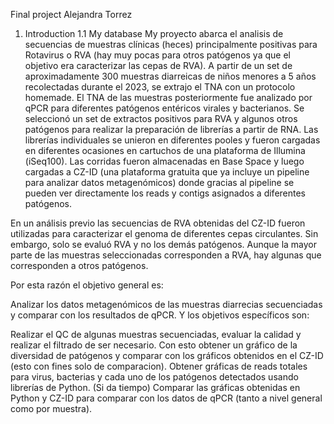 Final project Alejandra Torrez
1. Introduction
1.1 My database
My proyecto abarca el analisis de secuencias de muestras clínicas (heces) principalmente positivas para Rotavirus o RVA (hay muy pocas para otros patógenos ya que el objetivo era caracterizar las cepas de RVA). A partir de un set de aproximadamente 300 muestras diarreicas de niños menores a 5 años recolectadas durante el 2023, se extrajo el TNA con un protocolo homemade. El TNA de las muestras posteriormente fue analizado por qPCR para diferentes patógenos entéricos virales y bacterianos. Se seleccionó un set de extractos positivos para RVA y algunos otros patógenos para realizar la preparación de librerías a partir de RNA. Las librerías individuales se unieron en diferentes pooles y fueron cargadas en diferentes ocasiones en cartuchos de una plataforma de Illumina (iSeq100). Las corridas fueron almacenadas en Base Space y luego cargadas a CZ-ID (una plataforma gratuita que ya incluye un pipeline para analizar datos metagenómicos) donde gracias al pipeline se pueden ver directamente los reads y contigs asignados a diferentes patógenos.

En un análisis previo las secuencias de RVA obtenidas del CZ-ID fueron utilizadas para caracterizar el genoma de diferentes cepas circulantes. Sin embargo, solo se evaluó RVA y no los demás patógenos. Aunque la mayor parte de las muestras seleccionadas corresponden a RVA, hay algunas que corresponden a otros patógenos.

Por esta razón el objetivo general es:

Analizar los datos metagenómicos de las muestras diarrecias secuenciadas y comparar con los resultados de qPCR.
Y los objetivos específicos son:

Realizar el QC de algunas muestras secuenciadas, evaluar la calidad y realizar el filtrado de ser necesario. Con esto obtener un gráfico de la diversidad de patógenos y comparar con los gráficos obtenidos en el CZ-ID (esto con fines solo de comparacion).
Obtener gráficas de reads totales para virus, bacterias y cada uno de los patógenos detectados usando librerías de Python.
(Si da tiempo) Comparar las gráficas obtenidas en Python y CZ-ID para comparar con los datos de qPCR (tanto a nivel general como por muestra).
